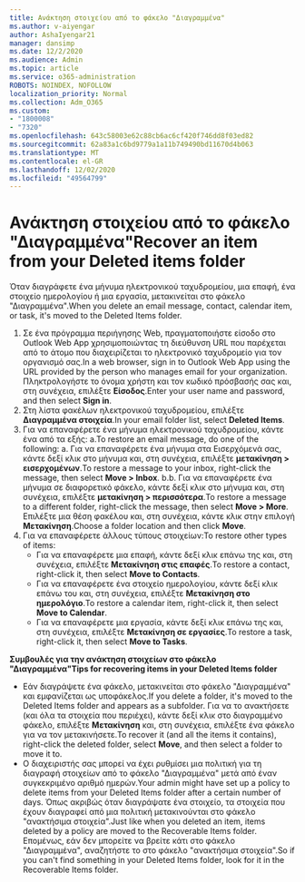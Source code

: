 ```yaml
---
title: Ανάκτηση στοιχείου από το φάκελο "Διαγραμμένα"
ms.author: v-aiyengar
author: AshaIyengar21
manager: dansimp
ms.date: 12/2/2020
ms.audience: Admin
ms.topic: article
ms.service: o365-administration
ROBOTS: NOINDEX, NOFOLLOW
localization_priority: Normal
ms.collection: Adm_O365
ms.custom:
- "1800008"
- "7320"
ms.openlocfilehash: 643c58003e62c88cb6ac6cf420f746dd8f03ed82
ms.sourcegitcommit: 62a83a1c6bd9779a1a11b749490bd11670d4b063
ms.translationtype: MT
ms.contentlocale: el-GR
ms.lasthandoff: 12/02/2020
ms.locfileid: "49564799"
---
```

# <a name="recover-an-item-from-your-deleted-items-folder"></a><span data-ttu-id="0ee92-102">Ανάκτηση στοιχείου από το φάκελο "Διαγραμμένα"</span><span class="sxs-lookup"><span data-stu-id="0ee92-102">Recover an item from your Deleted items folder</span></span>

<span data-ttu-id="0ee92-103">Όταν διαγράφετε ένα μήνυμα ηλεκτρονικού ταχυδρομείου, μια επαφή, ένα στοιχείο ημερολογίου ή μια εργασία, μετακινείται στο φάκελο "Διαγραμμένα".</span><span class="sxs-lookup"><span data-stu-id="0ee92-103">When you delete an email message, contact, calendar item, or task, it's moved to the Deleted Items folder.</span></span>

1. <span data-ttu-id="0ee92-104">Σε ένα πρόγραμμα περιήγησης Web, πραγματοποιήστε είσοδο στο Outlook Web App χρησιμοποιώντας τη διεύθυνση URL που παρέχεται από το άτομο που διαχειρίζεται το ηλεκτρονικό ταχυδρομείο για τον οργανισμό σας.</span><span class="sxs-lookup"><span data-stu-id="0ee92-104">In a web browser, sign in to Outlook Web App using the URL provided by the person who manages email for your organization.</span></span> <span data-ttu-id="0ee92-105">Πληκτρολογήστε το όνομα χρήστη και τον κωδικό πρόσβασής σας και, στη συνέχεια, επιλέξτε **Είσοδος**.</span><span class="sxs-lookup"><span data-stu-id="0ee92-105">Enter your user name and password, and then select **Sign in**.</span></span>
1. <span data-ttu-id="0ee92-106">Στη λίστα φακέλων ηλεκτρονικού ταχυδρομείου, επιλέξτε **Διαγραμμένα στοιχεία**.</span><span class="sxs-lookup"><span data-stu-id="0ee92-106">In your email folder list, select **Deleted Items**.</span></span>
1. <span data-ttu-id="0ee92-107">Για να επαναφέρετε ένα μήνυμα ηλεκτρονικού ταχυδρομείου, κάντε ένα από τα εξής: a.</span><span class="sxs-lookup"><span data-stu-id="0ee92-107">To restore an email message, do one of the following: a.</span></span> <span data-ttu-id="0ee92-108">Για να επαναφέρετε ένα μήνυμα στα Εισερχόμενά σας, κάντε δεξί κλικ στο μήνυμα και, στη συνέχεια, επιλέξτε **μετακίνηση > εισερχομένων**.</span><span class="sxs-lookup"><span data-stu-id="0ee92-108">To restore a message to your inbox, right-click the message, then select **Move > Inbox**.</span></span>
    <span data-ttu-id="0ee92-109">b.</span><span class="sxs-lookup"><span data-stu-id="0ee92-109">b.</span></span> <span data-ttu-id="0ee92-110">Για να επαναφέρετε ένα μήνυμα σε διαφορετικό φάκελο, κάντε δεξί κλικ στο μήνυμα και, στη συνέχεια, επιλέξτε **μετακίνηση > περισσότερα**.</span><span class="sxs-lookup"><span data-stu-id="0ee92-110">To restore a message to a different folder, right-click the message, then select **Move > More**.</span></span> <span data-ttu-id="0ee92-111">Επιλέξτε μια θέση φακέλου και, στη συνέχεια, κάντε κλικ στην επιλογή **Μετακίνηση**.</span><span class="sxs-lookup"><span data-stu-id="0ee92-111">Choose a folder location and then click **Move**.</span></span>
4. <span data-ttu-id="0ee92-112">Για να επαναφέρετε άλλους τύπους στοιχείων:</span><span class="sxs-lookup"><span data-stu-id="0ee92-112">To restore other types of items:</span></span>
    - <span data-ttu-id="0ee92-113">Για να επαναφέρετε μια επαφή, κάντε δεξί κλικ επάνω της και, στη συνέχεια, επιλέξτε **Μετακίνηση στις επαφές**.</span><span class="sxs-lookup"><span data-stu-id="0ee92-113">To restore a contact, right-click it, then select **Move to Contacts**.</span></span>
    - <span data-ttu-id="0ee92-114">Για να επαναφέρετε ένα στοιχείο ημερολογίου, κάντε δεξί κλικ επάνω του και, στη συνέχεια, επιλέξτε **Μετακίνηση στο ημερολόγιο**.</span><span class="sxs-lookup"><span data-stu-id="0ee92-114">To restore a calendar item, right-click it, then select **Move to Calendar**.</span></span>
    - <span data-ttu-id="0ee92-115">Για να επαναφέρετε μια εργασία, κάντε δεξί κλικ επάνω της και, στη συνέχεια, επιλέξτε **Μετακίνηση σε εργασίες**.</span><span class="sxs-lookup"><span data-stu-id="0ee92-115">To restore a task, right-click it, then select **Move to Tasks**.</span></span>

<span data-ttu-id="0ee92-116">**Συμβουλές για την ανάκτηση στοιχείων στο φάκελο "Διαγραμμένα"**</span><span class="sxs-lookup"><span data-stu-id="0ee92-116">**Tips for recovering items in your Deleted Items folder**</span></span>

- <span data-ttu-id="0ee92-117">Εάν διαγράψετε ένα φάκελο, μετακινείται στο φάκελο "Διαγραμμένα" και εμφανίζεται ως υποφάκελος.</span><span class="sxs-lookup"><span data-stu-id="0ee92-117">If you delete a folder, it's moved to the Deleted Items folder and appears as a subfolder.</span></span> <span data-ttu-id="0ee92-118">Για να το ανακτήσετε (και όλα τα στοιχεία που περιέχει), κάντε δεξί κλικ στο διαγραμμένο φάκελο, επιλέξτε **Μετακίνηση** και, στη συνέχεια, επιλέξτε ένα φάκελο για να τον μετακινήσετε.</span><span class="sxs-lookup"><span data-stu-id="0ee92-118">To recover it (and all the items it contains), right-click the deleted folder, select **Move**, and then select a folder to move it to.</span></span>
- <span data-ttu-id="0ee92-119">Ο διαχειριστής σας μπορεί να έχει ρυθμίσει μια πολιτική για τη διαγραφή στοιχείων από το φάκελο "Διαγραμμένα" μετά από έναν συγκεκριμένο αριθμό ημερών.</span><span class="sxs-lookup"><span data-stu-id="0ee92-119">Your admin might have set up a policy to delete items from your Deleted Items folder after a certain number of days.</span></span> <span data-ttu-id="0ee92-120">Όπως ακριβώς όταν διαγράψατε ένα στοιχείο, τα στοιχεία που έχουν διαγραφεί από μια πολιτική μετακινούνται στο φάκελο "ανακτήσιμα στοιχεία".</span><span class="sxs-lookup"><span data-stu-id="0ee92-120">Just like when you deleted an item, items deleted by a policy are moved to the Recoverable Items folder.</span></span> <span data-ttu-id="0ee92-121">Επομένως, εάν δεν μπορείτε να βρείτε κάτι στο φάκελο "Διαγραμμένα", αναζητήστε το στο φάκελο "ανακτήσιμα στοιχεία".</span><span class="sxs-lookup"><span data-stu-id="0ee92-121">So if you can't find something in your Deleted Items folder, look for it in the Recoverable Items folder.</span></span>

